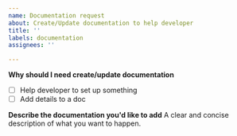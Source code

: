```yaml
---
name: Documentation request
about: Create/Update documentation to help developer
title: ''
labels: documentation
assignees: ''

---
```


**Why should I need create/update documentation**
- [ ] Help developer to set up something
- [ ] Add details to a doc

**Describe the documentation you'd like to add**
A clear and concise description of what you want to happen.
